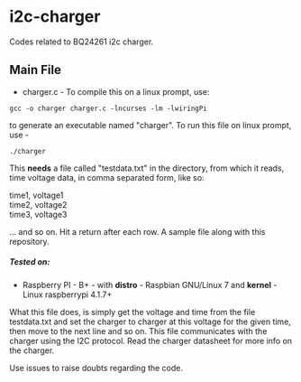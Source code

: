 # i2c-charger
Codes related to BQ24261 i2c charger.


## Main File

  * charger.c - To compile this on a linux prompt, use:  
````  
gcc -o charger charger.c -lncurses -lm -lwiringPi  
````

to generate an executable named "charger". To run this file on linux prompt, use -  
````
./charger 
````

 This **needs** a file called "testdata.txt" in the directory, from which it reads, time voltage data, in comma separated form, like so: 

time1, voltage1   
time2, voltage2   
time3, voltage3  

... and so on. Hit a return after each row. A sample file along with this repository. 

##### Tested on: 

* Raspberry PI - B+ - with **distro** - Raspbian GNU/Linux 7 and **kernel** - Linux raspberrypi 4.1.7+

What this file does, is simply get the voltage and time from the file testdata.txt and set the charger to charger at this voltage for the given time, then move to the next line and so on. This file communicates with the charger using the I2C protocol. Read the charger datasheet for more info on the charger. 

Use issues to raise doubts regarding the code. 
